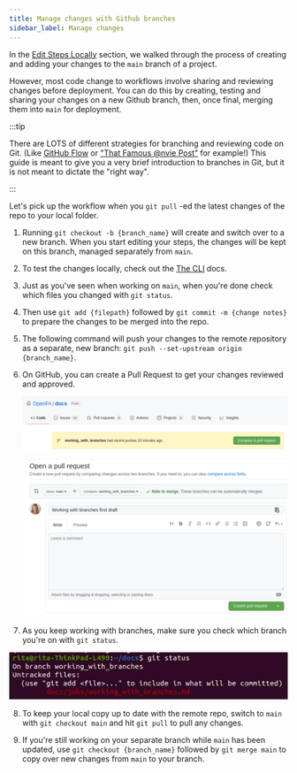 ```yaml
---
title: Manage changes with Github branches
sidebar_label: Manage changes
---
```


In the [Edit Steps Locally](/documentation/next/build/steps/editing-locally)
section, we walked through the process of creating and adding your changes to
the `main` branch of a project.

However, most code change to workflows involve sharing and reviewing changes before
deployment. You can do this by creating, testing and sharing your changes on a
new Github branch, then, once final, merging them into `main` for deployment.

:::tip

There are LOTS of different strategies for branching and reviewing code on Git.
(Like [GitHub Flow](https://guides.github.com/introduction/flow/) or
["That Famous @nvie Post"](https://nvie.com/posts/a-successful-git-branching-model/)
for example!) This guide is meant to give you a very brief introduction to
branches in Git, but it is not meant to dictate the "right way".

:::

Let's pick up the workflow when you `git pull` -ed the latest changes of the
repo to your local folder.

1. Running `git checkout -b {branch_name}` will create and switch over to a new
   branch. When you start editing your steps, the changes will be kept on this
   branch, managed separately from `main`.

2. To test the changes locally, check out the [The CLI](/documentation/next/cli)
   docs.

3. Just as you've seen when working on `main`, when you're done check which
   files you changed with `git status`.

4. Then use `git add {filepath}` followed by `git commit -m {change notes}` to
   prepare the changes to be merged into the repo.

5. The following command will push your changes to the remote repository as a
   separate, new branch: `git push --set-upstream origin {branch_name}`.

6. On GitHub, you can create a Pull Request to get your changes reviewed and
   approved.

   ![PR-1](/img/pull-request.png)

   ![PR-2](/img/pull-request-2.png)

7. As you keep working with branches, make sure you check which branch you're on
   with `git status`.

![git-status](/img/git-status.png)

8. To keep your local copy up to date with the remote repo, switch to `main`
   with `git checkout main` and hit `git pull` to pull any changes.

9. If you're still working on your separate branch while `main` has been
   updated, use `git checkout {branch_name}` followed by `git merge main` to
   copy over new changes from `main` to your branch.
